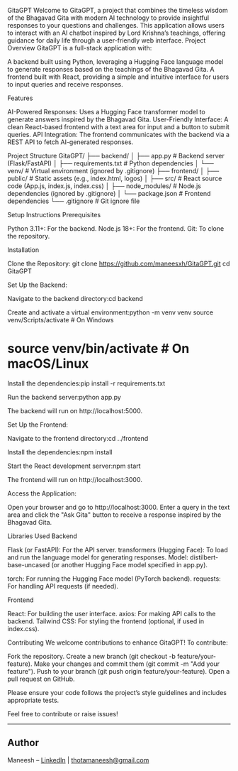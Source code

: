 GitaGPT
Welcome to GitaGPT, a project that combines the timeless wisdom of the Bhagavad Gita with modern AI technology to provide insightful responses to your questions and challenges. This application allows users to interact with an AI chatbot inspired by Lord Krishna’s teachings, offering guidance for daily life through a user-friendly web interface.
Project Overview
GitaGPT is a full-stack application with:

A backend built using Python, leveraging a Hugging Face language model to generate responses based on the teachings of the Bhagavad Gita.
A frontend built with React, providing a simple and intuitive interface for users to input queries and receive responses.

Features

AI-Powered Responses: Uses a Hugging Face transformer model to generate answers inspired by the Bhagavad Gita.
User-Friendly Interface: A clean React-based frontend with a text area for input and a button to submit queries.
API Integration: The frontend communicates with the backend via a REST API to fetch AI-generated responses.

Project Structure
GitaGPT/
├── backend/
│   ├── app.py              # Backend server (Flask/FastAPI)
│   ├── requirements.txt    # Python dependencies
│   └── venv/              # Virtual environment (ignored by .gitignore)
├── frontend/
│   ├── public/            # Static assets (e.g., index.html, logos)
│   ├── src/               # React source code (App.js, index.js, index.css)
│   ├── node_modules/      # Node.js dependencies (ignored by .gitignore)
│   └── package.json       # Frontend dependencies
└── .gitignore             # Git ignore file

Setup Instructions
Prerequisites

Python 3.11+: For the backend.
Node.js 18+: For the frontend.
Git: To clone the repository.

Installation

Clone the Repository:
git clone https://github.com/maneesxh/GitaGPT.git
cd GitaGPT


Set Up the Backend:

Navigate to the backend directory:cd backend


Create and activate a virtual environment:python -m venv venv
source venv/Scripts/activate  # On Windows
# source venv/bin/activate  # On macOS/Linux


Install the dependencies:pip install -r requirements.txt


Run the backend server:python app.py

The backend will run on http://localhost:5000.


Set Up the Frontend:

Navigate to the frontend directory:cd ../frontend


Install the dependencies:npm install


Start the React development server:npm start

The frontend will run on http://localhost:3000.


Access the Application:

Open your browser and go to http://localhost:3000.
Enter a query in the text area and click the "Ask Gita" button to receive a response inspired by the Bhagavad Gita.



Libraries Used
Backend

Flask (or FastAPI): For the API server.
transformers (Hugging Face): To load and run the language model for generating responses.
Model: distilbert-base-uncased (or another Hugging Face model specified in app.py).


torch: For running the Hugging Face model (PyTorch backend).
requests: For handling API requests (if needed).

Frontend

React: For building the user interface.
axios: For making API calls to the backend.
Tailwind CSS: For styling the frontend (optional, if used in index.css).

Contributing
We welcome contributions to enhance GitaGPT! To contribute:

Fork the repository.
Create a new branch (git checkout -b feature/your-feature).
Make your changes and commit them (git commit -m "Add your feature").
Push to your branch (git push origin feature/your-feature).
Open a pull request on GitHub.

Please ensure your code follows the project’s style guidelines and includes appropriate tests.

Feel free to contribute or raise issues!

---

## Author

Maneesh – [LinkedIn](https://www.linkedin.com/in/maneeshthota/) | thotamaneesh@gmail.com
